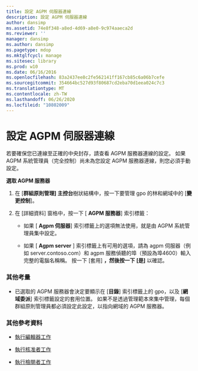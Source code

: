 ```yaml
---
title: 設定 AGPM 伺服器連線
description: 設定 AGPM 伺服器連線
author: dansimp
ms.assetid: 74e8f348-a8ed-4d69-a8e0-9c974aaeca2d
ms.reviewer: ''
manager: dansimp
ms.author: dansimp
ms.pagetype: mdop
ms.mktglfcycl: manage
ms.sitesec: library
ms.prod: w10
ms.date: 06/16/2016
ms.openlocfilehash: 83a2437ee8c2fe562141ff167cb85c6a06b7cefe
ms.sourcegitcommit: 354664bc527d93f80687cd2eba70d1eea024c7c3
ms.translationtype: MT
ms.contentlocale: zh-TW
ms.lasthandoff: 06/26/2020
ms.locfileid: "10802009"
---
```

# 設定 AGPM 伺服器連線


若要確保您已連線至正確的中央封存，請查看 AGPM 服務器連線的設定。 如果 AGPM 系統管理員（完全控制）尚未為您設定 AGPM 服務器連線，則您必須手動設定。

**選取 AGPM 服務器**

1.  在 [**群組原則管理] 主控台**樹狀結構中，按一下要管理 gpo 的林和網域中的 [**變更控制**]。

2.  在 [詳細資料] 窗格中，按一下 [ **AGPM 服務器**] 索引標籤：

    -   如果 [ **Agpm 伺服器**] 索引標籤上的選項無法使用，就是由 AGPM 系統管理員集中設定。

    -   如果 [ **Agpm server** ] 索引標籤上有可用的選項，請為 agpm 伺服器（例如 server.contoso.com）和 agpm 服務偵聽的埠（預設為埠4600）輸入完整的電腦名稱稱。 按一下 [套用] **，然後按一下** **[是]** 以確認。

### 其他考量

-   已選取的 AGPM 服務器會決定要顯示在 [**目錄**] 索引標籤上的 gpo，以及 [**網域委派**] 索引標籤設定的套用位置。 如果不是透過管理範本來集中管理，每個群組原則管理員都必須設定此設定，以指向網域的 AGPM 服務器。

### 其他參考資料

-   [執行編輯器工作](performing-editor-tasks.md)

-   [執行核准者工作](performing-approver-tasks.md)

-   [執行檢閱者工作](performing-reviewer-tasks.md)

 

 





